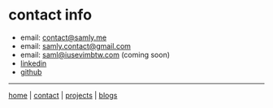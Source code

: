 # contact info

- email: contact@samly.me
- email: samly.contact@gmail.com
- email: saml@iusevimbtw.com (coming soon)
- [linkedin](https://www.linkedin.com/in/samly-me/)
- [github](https://github.com/samlyme)

---

[home](/index.html) | [contact](/contact.html) | [projects](/projects/index.html) | [blogs](/blogs/index.html)